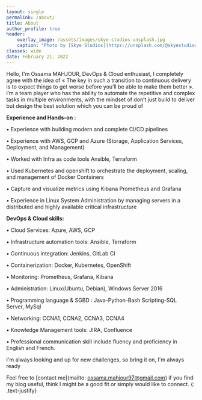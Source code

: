```yaml
---
layout: single
permalink: /about/
title: About
author_profile: true
header:
    overlay_image: /assets/images/skye-studios-unsplash.jpg
    caption: "Photo by [Skye Studios](https://unsplash.com/@skyestudios) on [Unsplash](https://unsplash.com)"
classes: wide
date: February 21, 2022
---
```

<!--
<figure style="width: 30%" class="align-right">
  <img src="/assets/images/about.jpg" alt="">
</figure>
-->

Hello, I'm Ossama MAHJOUR, DevOps & Cloud enthusiast, I completely agree with the idea of « The key in such a transition to continuous delivery is to expect things to get worse before you’ll be able to make them better ».
I’m a team player who has the ability to automate the repetitive and complex tasks in multiple environments, with the mindset of don’t just build to deliver but design the best solution which you can be proud of

**Experience and Hands-on :**

• Experience with building modern and complete CI/CD pipelines 

• Experience with AWS, GCP and Azure (Storage, Application Services, Deployment, and Management)

• Worked with Infra as code tools Ansible, Terraform 

• Used Kubernetes and openshift to orchestrate the deployment, scaling, and management of Docker Containers

• Capture and visualize metrics using Kibana Prometheus and Grafana

• Experience in Linux System Administration by managing servers in a distributed and highly available critical infrastructure

**DevOps & Cloud skills:** 

• Cloud Services: Azure, AWS, GCP

• Infrastructure automation tools: Ansible, Terraform

• Continuous integration: Jenkins, GitLab CI

• Containerization: Docker, Kubernetes, OpenShift

• Monitoring: Prometheus, Grafana, Kibana 

• Administration: Linux(Ubuntu, Debian), Windows Server 2016

• Programming language & SGBD : Java-Python-Bash Scripting-SQL Server, MySql

• Networking: CCNA1, CCNA2, CCNA3, CCNA4

• Knowledge Management tools: JIRA, Confluence

• Professional communication skill include fluency and proficiency in English and French.

I'm always looking and up for new challenges, so bring it on, I'm always ready 

Feel free to [contact me](mailto: ossama.mahjour97@gmail.com) if you find my blog useful, think I might be a good fit or simply would like to connect.
{: .text-justify}





